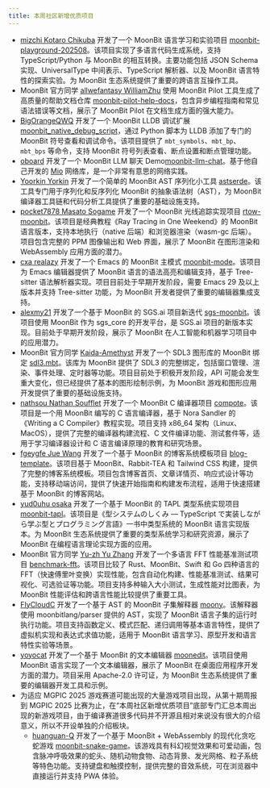 ```yaml
---
title: 本周社区新增优质项目
---
```


- [mizchi Kotaro Chikuba](https://github.com/mizchi) 开发了一个 MoonBit 语言学习和实验项目 [moonbit-playground-202508](https://github.com/mizchi/moonbit-playground-202508)。该项目实现了多语言代码生成系统，支持 TypeScript/Python 与 MoonBit 的相互转换。主要功能包括 JSON Schema 实现、UniversalType 中间表示、TypeScript 解析器、以及 MoonBit 语言特性的探索实验。为 MoonBit 生态系统提供了重要的跨语言互操作工具。
- MoonBit 官方同学 [allwefantasy WilliamZhu](https://github.com/allwefantasy) 使用 MoonBit Pilot 工具生成了高质量的帮助文档仓库 [moonbit-pilot-help-docs](https://github.com/allwefantasy/moonbit-pilot-help-docs)，包含异步编程指南和常见语法错误等文档，展示了 MoonBit Pilot 在文档生成方面的强大能力。
- [BigOrangeQWQ](https://github.com/BigOrangeQWQ) 开发了一个 MoonBit LLDB 调试扩展 [moonbit_native_debug_script](https://github.com/BigOrangeQWQ/moonbit_native_debug_script)，通过 Python 脚本为 LLDB 添加了专门的 MoonBit 符号查看和调试命令。该项目提供了 `mbt_symbols`、`mbt_bp`、`mbt_bps` 等命令，支持 MoonBit 符号列表查看、断点设置和断点管理功能。
- [oboard](https://github.com/oboard) 开发了一个 MoonBit LLM 聊天 Demo[moonbit-llm-chat](https://github.com/oboard/moonbit-llm-chat)。基于他自己开发的 [Mio](https://github.com/oboard/mio) 网络库，是一个非常有意思的网络实践。
- [Yoorkin Yorkin](https://github.com/Yoorkin) 开发了一个简单的 MoonBit AST 序列化小工具 [astserde](https://github.com/Yoorkin/astserde)。该工具专门用于序列化和反序列化 MoonBit 的抽象语法树（AST），为 MoonBit 编译器工具链和代码分析工具提供了重要的基础设施支持。
- [pocket7878 Masato Sogame](https://github.com/pocket7878) 开发了一个 MoonBit 光线追踪实现项目 [rtow-moonbit](https://github.com/pocket7878/rtow-moonbit)。该项目是经典教程《Ray Tracing in One Weekend》的 MoonBit 语言版本，支持本地执行（native 后端）和浏览器渲染（wasm-gc 后端）。项目包含完整的 PPM 图像输出和 Web 界面，展示了 MoonBit 在图形渲染和 WebAssembly 应用方面的潜力。
- [cxa realazy](https://github.com/cxa) 开发了一个 Emacs 的 MoonBit 主模式 [moonbit-mode](https://github.com/cxa/moonbit-mode)。该项目为 Emacs 编辑器提供了 MoonBit 语言的语法高亮和编辑支持，基于 Tree-sitter 语法解析器实现。项目目前处于早期开发阶段，需要 Emacs 29 及以上版本并支持 Tree-sitter 功能，为 MoonBit 开发者提供了重要的编辑器集成支持。
- [alexmy21](https://github.com/alexmy21) 开发了一个基于 MoonBit 的 SGS.ai 项目新迭代 [sgs-moonbit](https://github.com/alexmy21/sgs-moonbit)。该项目使用 MoonBit 作为 sgs_core 的开发平台，是 SGS.ai 项目的新版本实现。目前处于早期开发阶段，展示了 MoonBit 在人工智能和机器学习项目中的应用潜力。
- MoonBit 官方同学 [Kaida-Amethyst](https://github.com/Kaida-Amethyst) 开发了一个 SDL3 图形库的 MoonBit 绑定 [sdl3.mbt](https://github.com/moonbit-community/sdl3.mbt)。该库为 MoonBit 提供了 SDL3 的完整绑定，包括窗口管理、渲染、事件处理、定时器等功能。项目目前处于积极开发阶段，API 可能会发生重大变化，但已经提供了基本的图形绘制示例，为 MoonBit 游戏和图形应用开发提供了重要的基础设施支持。
- [nathsou Nathan Soufflet](https://github.com/nathsou) 开发了一个 MoonBit C 编译器项目 [compote](https://github.com/nathsou/compote)。该项目是一个用 MoonBit 编写的 C 语言编译器，基于 Nora Sandler 的《Writing a C Compiler》教程实现。项目支持 x86_64 架构（Linux、MacOS），提供了完整的编译器构建流程、C 文件编译功能、测试套件等，适用于学习编译器设计和 C 语言编译原理的教育和研究场景。
- [fgeygfe Jue Wang](https://github.com/fgeygfe) 开发了一个基于 MoonBit 的博客系统模板项目 [blog-template](https://github.com/fgeygfe/blog-template)。该项目基于 MoonBit、Rabbit-TEA 和 Tailwind CSS 构建，提供了完整的博客系统模板。项目包含博客首页、文章详情页、响应式设计等功能，支持移动端访问，提供了快速开始指南和构建发布流程，适用于快速搭建基于 MoonBit 的博客网站。
- [yud0uhu osaka](https://github.com/yud0uhu) 开发了一个基于 MoonBit 的 TAPL 类型系统实现项目 [moonbit-tapl](https://github.com/yud0uhu/moonbit-tapl)。该项目是《型システムのしくみ ― TypeScript で実装しながら学ぶ型とプログラミング言語》一书中类型系统的 MoonBit 语言实现版本。为 MoonBit 生态系统提供了重要的类型系统学习和研究资源，展示了 MoonBit 在编程语言理论实现方面的应用。
- MoonBit 官方同学 [Yu-zh Yu Zhang](https://github.com/mizchi) 开发了一个多语言 FFT 性能基准测试项目 [benchmark-fft](https://github.com/moonbit-community/benchmark-fft)。该项目比较了 Rust、MoonBit、Swift 和 Go 四种语言的 FFT（快速傅里叶变换）实现性能，包含自动化构建、性能基准测试、结果可视化、可选验证等功能。项目支持多种输入大小测试，生成性能对比图表，为 MoonBit 性能评估和跨语言性能比较提供了重要工具。
- [FlyCloudC](https://github.com/FlyCloudC) 开发了一个基于 AST 的 MoonBit 子集解释器 [moony](https://github.com/FlyCloudC/moony)。该解释器使用 moonbitlang/parser 提供的 AST，实现了 MoonBit 语言子集的运行时执行功能。项目支持函数定义、模式匹配、递归调用等基本语言特性，提供了虚拟机实现和表达式求值功能，适用于 MoonBit 语言学习、原型开发和语言特性实验等场景。
- [yoyocat](https://github.com/yoyocat) 开发了一个基于 MoonBit 的文本编辑器 [moonedit](https://github.com/yoyocat/moonedit)。该项目使用 MoonBit 语言实现了一个文本编辑器，展示了 MoonBit 在桌面应用程序开发方面的潜力。项目采用 Apache-2.0 许可证，为 MoonBit 生态系统提供了重要的编辑器开发工具和示例。
- 为适应 MGPIC 2025 游戏赛道可能出现的大量游戏项目出现，从第十期周报到 MGPIC 2025 比赛为止，在“本周社区新增优质项目”底部专门汇总本周出现的新游戏项目，由于编译赛道很多代码并不开源且相对来说没有很大的介绍意义，所以不开设单独的介绍板块。
    - [huanguan-Q](https://github.com/huanguan-Q) 开发了一个基于 MoonBit + WebAssembly 的现代化贪吃蛇游戏 [moonbit-snake-game](https://github.com/huanguan-Q/moonbit-snake-game)。该游戏具有科幻视觉效果和可爱动画，包含脉冲呼吸效果的蛇头、随机动物食物、动态背景、发光网格、粒子系统等特色功能。支持键盘和触摸控制，提供完整的音效系统，可在浏览器中直接运行并支持 PWA 体验。
